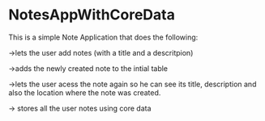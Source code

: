 NotesAppWithCoreData
====================


This is a simple Note Application that does the following:

->lets the user add notes (with a title and a descritpion)

->adds the newly created note to the intial table

->lets the user acess the note again so he can see its title, description and also the location where the note was created.

-> stores all the user notes using core data
